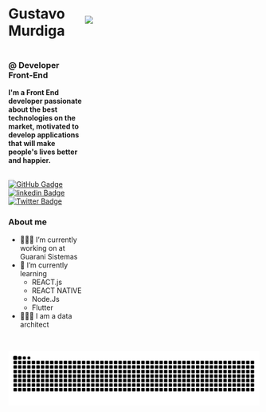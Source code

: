 
<img align='right' vspace='60' src='https://user-images.githubusercontent.com/74632138/193364873-4710318a-71dc-494c-abf8-18933d39462d.png' width='350px' />  

# Gustavo Murdiga

<div style='display:flex;flex-direction:row; gap:10px; justify-content:space-between; align-items:flex-start;gap:10px;' >
<div>

### @ Developer Front-End 
**I'm a Front End developer passionate about the best technologies on the market, motivated to develop applications that will make people's lives better and happier.** 

\
[![GitHub Gadge](https://img.shields.io/badge/GitHub-100000?style=for-the-badge&logo=github&logoColor=white)](https://github.com/Gustavo-Murdiga88)
[![linkedin Badge](https://img.shields.io/badge/LinkedIn-0077B5?style=for-the-badge&logo=linkedin&logoColor=white)](https://www.linkedin.com/in/gustavo-murdiga-055470178/)
[![Twitter Badge](https://img.shields.io/badge/Twitter-1DA1F2?style=for-the-badge&logo=twitter&logoColor=white)](https://twitter.com/GuMurdiga)



### About me

- 👨🏻‍💻 I’m currently working on at Guarani Sistemas
- 📔  I’m currently learning 
    - REACT.js 
    - REACT NATIVE 
    - Node.Js
    - Flutter
- 👨🏻‍🎓 I am a data architect

</div>

</div>
<br/>

![Snake animation](https://github.com/gustavo-Murdiga88/gustavo-Murdiga88/blob/output/github-contribution-grid-snake-dark.svg)
